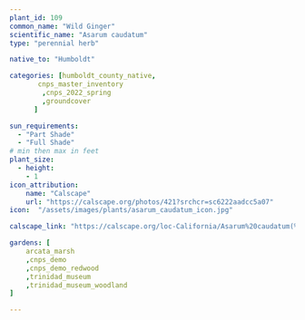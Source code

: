 ```yaml
---
plant_id: 109 
common_name: "Wild Ginger"
scientific_name: "Asarum caudatum"
type: "perennial herb"

native_to: "Humboldt"

categories: [humboldt_county_native,
       cnps_master_inventory
        ,cnps_2022_spring
        ,groundcover
      ]

sun_requirements:
  - "Part Shade"
  - "Full Shade"
# min then max in feet
plant_size:
  - height: 
    - 1
icon_attribution: 
    name: "Calscape"
    url: "https://calscape.org/photos/421?srchcr=sc6222aadcc5a07" 
icon:  "/assets/images/plants/asarum_caudatum_icon.jpg"

calscape_link: "https://calscape.org/loc-California/Asarum%20caudatum(%20)"

gardens: [
    arcata_marsh 
    ,cnps_demo
    ,cnps_demo_redwood
    ,trinidad_museum
    ,trinidad_museum_woodland
]

---
```

